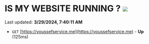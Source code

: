 # IS MY WEBSITE RUNNING ? [![](https://img.shields.io/static/v1?label=Sponsor&message=%E2%9D%A4&logo=GitHub&color=%23fe8e86)](https://github.com/sponsors/<username>)

Last updated: **3/29/2024, 7:40:11 AM**

- `GET` [https://youssefservice.me](https://youssefservice.me) - **Up** (125ms)
